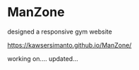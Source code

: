 # ManZone
designed a responsive gym website

https://kawsersimanto.github.io/ManZone/

working on....
updated...
